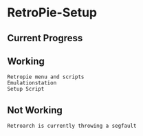 RetroPie-Setup
==============

Current Progress
-------------

Working
-------------
```
Retropie menu and scripts
Emulationstation
Setup Script

```

Not Working
-------------
```
Retroarch is currently throwing a segfault
```
